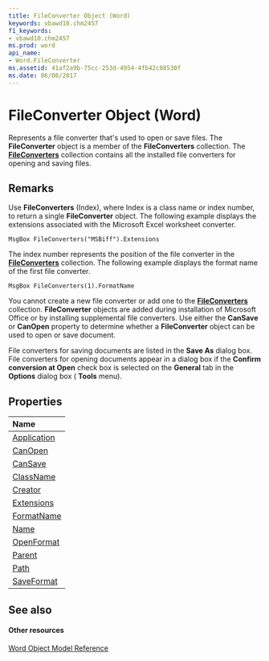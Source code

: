 ```yaml
---
title: FileConverter Object (Word)
keywords: vbawd10.chm2457
f1_keywords:
- vbawd10.chm2457
ms.prod: word
api_name:
- Word.FileConverter
ms.assetid: 41af2a9b-75cc-253d-4954-4fb42c88530f
ms.date: 06/08/2017
---
```



# FileConverter Object (Word)

Represents a file converter that's used to open or save files. The **FileConverter** object is a member of the **FileConverters** collection. The **[FileConverters](fileconverters-object-word.md)** collection contains all the installed file converters for opening and saving files.


## Remarks

Use **FileConverters** (Index), where Index is a class name or index number, to return a single **FileConverter** object. The following example displays the extensions associated with the Microsoft Excel worksheet converter.


```
MsgBox FileConverters("MSBiff").Extensions
```

The index number represents the position of the file converter in the **[FileConverters](fileconverters-object-word.md)** collection. The following example displays the format name of the first file converter.




```
MsgBox FileConverters(1).FormatName
```

You cannot create a new file converter or add one to the **[FileConverters](fileconverters-object-word.md)** collection. **FileConverter** objects are added during installation of Microsoft Office or by installing supplemental file converters. Use either the **CanSave** or **CanOpen** property to determine whether a **FileConverter** object can be used to open or save document.

File converters for saving documents are listed in the **Save As** dialog box. File converters for opening documents appear in a dialog box if the **Confirm conversion at Open** check box is selected on the **General** tab in the **Options** dialog box ( **Tools** menu).


## Properties



|**Name**|
|:-----|
|[Application](fileconverter-application-property-word.md)|
|[CanOpen](fileconverter-canopen-property-word.md)|
|[CanSave](fileconverter-cansave-property-word.md)|
|[ClassName](fileconverter-classname-property-word.md)|
|[Creator](fileconverter-creator-property-word.md)|
|[Extensions](fileconverter-extensions-property-word.md)|
|[FormatName](fileconverter-formatname-property-word.md)|
|[Name](fileconverter-name-property-word.md)|
|[OpenFormat](fileconverter-openformat-property-word.md)|
|[Parent](fileconverter-parent-property-word.md)|
|[Path](fileconverter-path-property-word.md)|
|[SaveFormat](fileconverter-saveformat-property-word.md)|

## See also


#### Other resources


[Word Object Model Reference](http://msdn.microsoft.com/library/be452561-b436-bb9b-6f94-3faa9a74a6fd%28Office.15%29.aspx)
